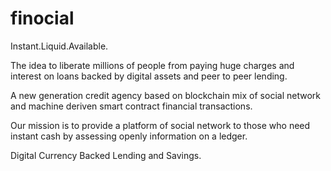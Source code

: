 # finocial

Instant.Liquid.Available.

The idea to liberate millions of people from paying huge charges and interest on loans
backed by digital assets and peer to peer lending.

A new generation credit agency based on blockchain mix of social network and machine deriven smart contract 
financial transactions.

Our mission is to provide a platform of social network to those who need instant cash by assessing openly information on a ledger.

Digital Currency Backed Lending and Savings.

